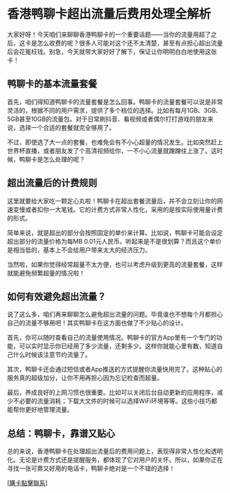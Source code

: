 # 香港鸭聊卡超出流量后费用处理全解析

大家好呀！今天咱们来聊聊香港鸭聊卡的一个重要话题——当你的流量用超了之后，这卡是怎么收费的呢？很多人可能对这个还不太清楚，甚至有点担心超出流量后会花冤枉钱。别急，今天就带大家好好了解下，保证让你明明白白地使用这张卡！

## 鸭聊卡的基本流量套餐

首先，咱们得知道鸭聊卡的流量套餐是怎么回事。鸭聊卡的流量套餐可以说是非常灵活的，根据不同的用户需求，提供了多个档位的选择。比如有每月1GB、3GB、5GB甚至10GB的流量包。对于日常刷抖音、看视频或者偶尔打打游戏的朋友来说，选择一个合适的套餐就完全够用了。

不过，即使选了大一点的套餐，也难免会有不小心超量的情况发生。比如突然赶上世界杯直播，或者朋友发了个高清视频给你，一不小心流量就蹭蹭往上涨了。这时候，鸭聊卡是怎么处理的呢？

## 超出流量后的计费规则

这里就要给大家吃一颗定心丸啦！鸭聊卡在超出套餐流量后，并不会立刻让你的网速变慢或者扣你一大笔钱。它的计费方式非常人性化，采用的是按实际使用量计费的形式。

简单来说，就是超出的部分会按照固定的单价来计算。比如说，鸭聊卡可能会设定超出部分的流量价格为每MB 0.01元人民币。听起来是不是很划算？而且这个单价是相当低的，基本上不会给用户带来太大的经济压力。

当然啦，如果你觉得经常超量不太方便，也可以考虑升级到更高的流量套餐，这样就能避免频繁超量的情况啦！

## 如何有效避免超出流量？

说了这么多，咱们再来聊聊怎么避免超出流量的问题。毕竟谁也不想每个月都担心自己的流量不够用吧！其实鸭聊卡在这方面也做了不少贴心的设计。

首先，你可以随时查看自己的流量使用情况。鸭聊卡的官方App里有一个专门的功能，可以实时显示你已经用了多少流量，还剩多少。这样你就能心里有数，知道自己什么时候该注意节约流量了。

其次，鸭聊卡还会通过短信或者App推送的方式提醒你流量快用完了。这种贴心的服务真的超级加分，让你不用再担心因为忘记检查而超量。

最后，养成良好的上网习惯也很重要。比如可以关闭后台自动更新的应用程序，减少不必要的流量消耗；下载大文件的时候可以选择WiFi环境等等。这些小技巧都能帮你更好地管理流量。

## 总结：鸭聊卡，靠谱又贴心

总的来说，香港鸭聊卡在处理超出流量后的费用问题上，表现得非常人性化和透明化。无论是计费方式还是提醒服务，都体现了它对用户的关怀。所以，如果你正在寻找一张可靠又好用的电话卡，鸭聊卡绝对是一个不错的选择！

[[購卡點擊聯系](https://t.me/s/SXDXQF)]